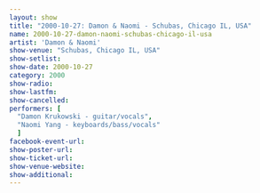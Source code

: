 ```yaml
---
layout: show
title: "2000-10-27: Damon & Naomi - Schubas, Chicago IL, USA"
name: 2000-10-27-damon-naomi-schubas-chicago-il-usa
artist: 'Damon & Naomi'
show-venue: "Schubas, Chicago IL, USA"
show-setlist: 
show-date: 2000-10-27
category: 2000
show-radio: 
show-lastfm: 
show-cancelled: 
performers: [
  "Damon Krukowski - guitar/vocals",
  "Naomi Yang - keyboards/bass/vocals"
  ]
facebook-event-url: 
show-poster-url: 
show-ticket-url: 
show-venue-website: 
show-additional: 
---
```


